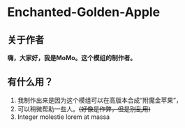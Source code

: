 #  Enchanted-Golden-Apple
##  关于作者
**嗨，大家好，我是MoMo。这个模组的制作者。**
## 有什么用？
1. 我制作出来是因为这个模组可以在高版本合成“附魔金苹果”，
2. 可以稍微帮助一些人。~~(好像是作弊，但是别乱用)~~
3. Integer molestie lorem at massa

